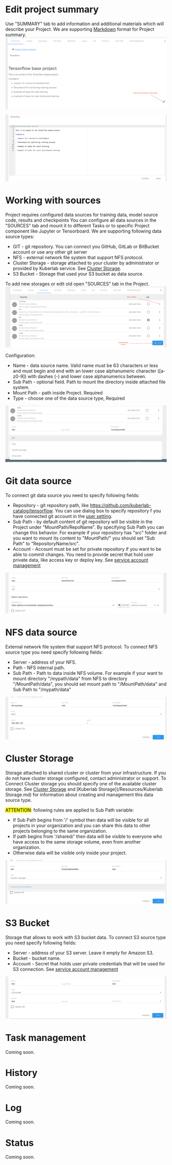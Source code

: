 # Edit project summary
Use "SUMMARY" tab to add information and additional materials which will describe your Project. We are supporting [Markdown](https://en.wikipedia.org/wiki/Markdown) format for Project summary.
![](/img/project/summary-1.png)

![](/img/project/summary-2.png)

# <a name="source"></a>Working with sources
Project requires configured data sources for training data, model source code, results and checkpoints
You can configure all data sources in the "SOURCES" tab and mount it to different Tasks or to specific Project component like Jupyter or Tensorboard.
We are supporting following data source types:

* GIT - git repository. You can connect you GitHub, GitLab or BitBucket account or use any other git server
* NFS - external network file system that support NFS protocol.
* Cluster Storage - storage attached to your cluster by administrator or provided by Kuberlab service. See [Cluster Storage](/Resources/Clusters.md).
* S3 Bucket - Storage that used your S3 bucket as data source.

To add new storages or edit old open "SOURCES" tab in the Project.
![](/img/project/storage-1.png)

Configuration:

* Name - data source name. Valid name must be 63 characters or less and must begin and end with an lower case alphanumeric character ([a-z0-9]) with dashes (-) and lower case alphanumerics between. 
* Sub Path - optional field. Path to mount the directory inside attached file system.
* Mount Path - path inside Project. Required
* Type - choose one of the data source type, Required

![](/img/project/storage-2.png)

# <a name="git-data-source"></a>Git data source
To connect git data source you need to specify following fields:

* Repository - git repository path, like https://github.com/kuberlab-catalog/tensorflow. You can use dialog box to specify repository f you have connected git account in the [user setting](/Settings/User.md#repositories).
* Sub Path - by default content of git repository will be visible in the Project under "MountPath/RepoName". By specifying Sub Path you can change this behavior. For example if your repository has "src" folder and you want to mount its content to  "MountPath/" you should set "Sub Path" to "RepositoryName/src".
* Account - Account must be set for private repository if you want to be able to commit changes. You need to provide secret that hold user private data, like access key or deploy key. See [service account management](/Settings/User.md#service-accounts)

![](/img/project/git-source-config.png)

# <a name="nfs-data-source"></a>NFS data source
External network file system that support NFS protocol. To connect NFS source type you need specify following fields:

* Server - address of your NFS.
* Path - NFS internal path.
* Sub Path - Path to data inside NFS volume. For example if your want to mount directory "/mypath/data" from NFS  to  directory "/MountPath/data", you should set mount path to "/MountPath/data" and Sub Path to "/mypath/data"

![](/img/project/nfs-storage.png)

# <a name="cluster-data-source"></a>Cluster Storage
Storage attached to shared cluster or cluster from your infrastructure. If you do not have cluster storage configured, contact  administrator or support.
To Connect Cluster storage you should specify one of the available cluster storage. See [Cluster Storage](/Resources/Clusters.md) and [Kuberlab Storage](/Resources/Kuberlab Storage.md) for information about creating and management  this data source type.

<mark>ATTENTION</mark>: following rules are applied to Sub Path variable:

* If Sub Path begins from '/' symbol then data will be visible for all projects in your organization and you can share this data to other projects belonging to the same organization. 
* If path begins from '/shared/' then data  will be visible to everyone who have access to the same storage volume, even from another organization.
* Otherwise data will be visible only inside your project.

![](/img/project/cluster-storage.png)

# <a name="s3-data-source"></a>S3 Bucket
Storage that allows to work with S3 bucket data. To connect S3 source type you need specify following fields:

* Server - address of your S3 server. Leave it empty for Amazon S3.
* Bucket - bucket name.
* Account - Secret that holds user private credentials that will be used for S3 connection. See [service account management](/Settings/User.md#service-accounts)

![](/img/project/s3-storage.png)

# Task management
Coming soon.
# History
Coming soon.
# Log
Coming soon.
# Status
Coming soon.
